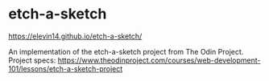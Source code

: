 # etch-a-sketch
https://elevin14.github.io/etch-a-sketch/  

An implementation of the etch-a-sketch project from The Odin Project.  
Project specs: https://www.theodinproject.com/courses/web-development-101/lessons/etch-a-sketch-project


